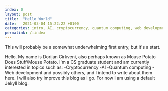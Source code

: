 ```yaml
---
index: 0
layout: post
title:  "Hello World"
date:   2021-03-04 15:22:22 +0100
categories: intro, AI, cryptocurrency, quantum computing, web development
permalink: /:index
---
```


This will probably be a somewhat underwhelming first entry, but it's a start.

Hello. My name is Dorijan Cirkveni, also perhaps known as Mouse Potato Does Stuff/Mouse Potato.
I\'m a CS graduate student and am currently interested in topics such as:
-Cryptocurrency
-AI
-Quantum computing
-Web development
and possibly others, and I intend to write about them here.
I will also try improve this blog as I go. For now I am using a default Jekyll blog.